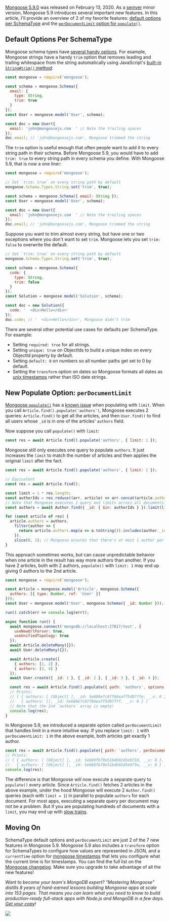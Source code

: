 [Mongoose 5.9.0](https://github.com/Automattic/mongoose/blob/master/History.md#590--2020-02-13) was released on February 13, 2020. As a [semver](https://semver.org/) minor version, Mongoose 5.9 introduces several important new features. In this article, I'll provide an overview of 2 of my favorite features: [default options per SchemaType](https://mongoosejs.com/docs/api/schematype.html#schematype_SchemaType-set) and the [`perDocumentLimit` option for `populate()`](https://mongoosejs.com/docs/api/model.html#model_Model.populate).

Default Options Per SchemaType
------------------------------

Mongoose schema types have [several handy options](https://mongoosejs.com/docs/schematypes.html#schematype-options). For example, Mongoose strings have a handy
`trim` option that removes leading and trailing whitespace from the string automatically
using JavaScript's [built-in `String#trim()` method](https://developer.mozilla.org/en-US/docs/Web/JavaScript/Reference/Global_Objects/String/trim):

```javascript
const mongoose = require('mongoose');

const schema = mongoose.Schema({
  email: {
    type: String,
    trim: true
  }
});
const User = mongoose.model('User', schema);

const doc = new User({
  email: 'john@mongoosejs.com  ' // Note the trailing spaces
});
doc.email; // 'john@mongoosejs.com', Mongoose trimmed the string
```

The `trim` option is useful enough that often people want to add it to every
string path in their schema. Before Mongoose 5.9, you would have to add `trim: true`
to every string path in every schema you define. With Mongoose 5.9, that is now
a one liner:

```javascript
const mongoose = require('mongoose');

// Set `trim: true` on every string path by default
mongoose.Schema.Types.String.set('trim', true);

const schema = mongoose.Schema({ email: String });
const User = mongoose.model('User', schema);

const doc = new User({
  email: 'john@mongoosejs.com  ' // Note the trailing spaces
});
doc.email; // 'john@mongoosejs.com', Mongoose trimmed the string
```

Suppose you want to trim almost every string, but have one or two exceptions
where you don't want to set `trim`. Mongoose lets you set `trim: false` to overwrite
the default.

```javascript
// Set `trim: true` on every string path by default
mongoose.Schema.Types.String.set('trim', true);

const schema = mongoose.Schema({
  code: {
    type: String,
    trim: false
  }
});
const Solution = mongoose.model('Solution', schema);

const doc = new Solution({
  code: '  <div>Hello</div>'
});
doc.code; // '  <div>Hello</div>', Mongoose didn't trim
```

There are several other potential use cases for defaults per SchemaType. For example:

- Setting `required: true` for all strings.
- Setting `unique: true` on ObjectIds to build a unique index on every ObjectId property by default.
- Setting `default: 0` on numbers so all number paths get set to 0 by default.
- Setting the `transform` option on dates so Mongoose formats all dates as [unix timestamps](https://www.unixtimestamp.com/) rather than ISO date strings.

New Populate Option: `perDocumentLimit`
---------------------------------------

[Mongoose `populate()`](https://mongoosejs.com/docs/populate.html) has a [known issue](https://github.com/Automattic/mongoose/issues/2151) when populating with `limit`. When
you call `Article.find().populate('authors')`, Mongoose executes 2 queries: `Article.find()` to get all the articles, and then `User.find()` to find all users whose `_id` is in one of the articles' `authors` field.

Now suppose you call `populate()` with `limit`:

```javascript
const res = await Article.find().populate('authors', { limit: 1 });
```

Mongoose still only executes one query to populate `authors`. It just increases
the `limit` to match the number of articles and then applies the original `limit` after 
the fact.

```javascript
const res = await Article.find().populate('authors', { limit: 1 });

// Equivalent
const res = await Article.find();

const limit = 1 * res.length;
const authorIds = res.reduce((arr, article) => arr.concat(article.authors), []);
// Note that Mongoose executes 1 query and limits across all documents!
const authors = await Author.find({ _id: { $in: authorIds } }).limit(limit);

for (const article of res) {
  article.authors = authors.
    filter(author => {
      return article.authors.map(a => a.toString()).includes(author._id.toString());
    }).
    slice(0, 1); // Mongoose ensures that there's at most 1 author per document
}
```

This approach sometimes works, but can cause unpredictable behavior when one
article in the result has way more authors than another. If you have 2 articles,
both with 2 authors, `populate()` with `limit: 1` may end up giving 0 authors to
the 2nd article.

```javascript
const mongoose = require('mongoose');

const Article = mongoose.model('Article', mongoose.Schema({
  authors: [{ type: Number, ref: 'User' }]
}));
const User = mongoose.model('User', mongoose.Schema({ _id: Number }));

run().catch(err => console.log(err));

async function run() {
  await mongoose.connect('mongodb://localhost:27017/test', {
    useNewUrlParser: true,
    useUnifiedTopology: true
  });
  await Article.deleteMany({});
  await User.deleteMany({});

  await Article.create([
    { authors: [1, 2] },
    { authors: [3, 4] }
  ]);
  await User.create({ _id: 1 }, { _id: 2 }, { _id: 3 }, { _id: 4 });

  const res = await Article.find().populate({ path: 'authors', options: { limit: 1 } });
  // Prints:
  // [ { authors: [ [Object] ], _id: 5e680e7c87f66eaff5d977fe, __v: 0 },
  //   { authors: [], _id: 5e680e7c87f66eaff5d977ff, __v: 0 } ]
  // Note that the 2nd `authors` array is empty!
  console.log(res); 
}
```

In Mongoose 5.9, we introduced a separate option called `perDocumentLimit` that handles
limit in a more intuitive way. If you replace `limit: 1` with `perDocumentLimit: 1`
in the above example, both articles get exactly 1 author.

```javascript
const res = await Article.find().populate({ path: 'authors', perDocumentLimit: 1 });
// Prints:
// [ { authors: [ [Object] ], _id: 5e680fb70e51b4b02d5e973d, __v: 0 },
//   { authors: [ [Object] ], _id: 5e680fb70e51b4b02d5e973e, __v: 0 } ]
console.log(res);
```

The difference is that Mongoose will now execute a separate query to `populate()` every
article. Since `Article.find()` fetches 2 articles in the above example, under the
hood Mongoose will execute 2 `Author.find()` queries (each with `limit = 1`) in 
parallel to populate `authors` for each document. For most apps, executing a separate
query per document may not be a problem. But if you are populating hundreds of documents with a `limit`, you may end up with [slow trains](/slow-trains-in-mongodb-and-nodejs.html). 

Moving On
---------

SchemaType default options and `perDocumentLimit` are just 2 of the 7 new features
in Mongoose 5.9. Mongoose 5.9 also includes a `transform` option for SchemaTypes to
configure how values are represented in JSON, and a `currentTime` option for [mongoose timestamps](https://mongoosejs.com/docs/guide.html#timestamps) that lets you configure what the current time is for timestamps. You can find the
full list on the [Mongoose changelog](https://github.com/Automattic/mongoose/blob/master/History.md#590--2020-02-13). Make sure you upgrade to
take advantage of all the new features!

_Want to become your team's MongoDB expert? "Mastering Mongoose" distills 8 years of hard-earned lessons building Mongoose apps at scale into 153 pages. That means you can learn what you need to know to build production-ready full-stack apps with Node.js and MongoDB in a few days. <a href="https://masteringjs.io/ebooks/mastering-mongoose">Get your copy</a>!_

<a href="https://masteringjs.io/ebooks/mastering-mongoose" class="async-await-banner">
  <img src="https://masteringjs.io/ebooks/mastering-mongoose-horizontal.png">
</a>